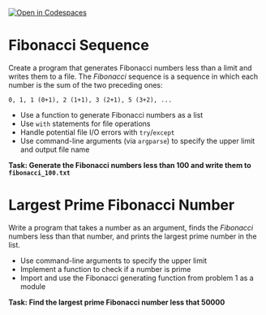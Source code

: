 [![Open in Codespaces](https://classroom.github.com/assets/launch-codespace-2972f46106e565e64193e422d61a12cf1da4916b45550586e14ef0a7c637dd04.svg)](https://classroom.github.com/open-in-codespaces?assignment_repo_id=16314883)
# Fibonacci Sequence

Create a program that generates Fibonacci numbers less than a limit and writes them to a file. The _Fibonacci_ sequence is a sequence in which each number is the sum of the two preceding ones: 

```
0, 1, 1 (0+1), 2 (1+1), 3 (2+1), 5 (3+2), ...
```

- Use a function to generate Fibonacci numbers as a list
- Use `with` statements for file operations
- Handle potential file I/O errors with `try`/`except`
- Use command-line arguments (via `argparse`) to specify the upper limit and output file name
 
**Task: Generate the Fibonacci numbers less than 100 and write them to `fibonacci_100.txt`**

# Largest Prime Fibonacci Number

Write a program that takes a number as an argument, finds the *Fibonacci* numbers less than that number, and prints the largest prime number in the list. 

- Use command-line arguments to specify the upper limit 
- Implement a function to check if a number is prime
- Import and use the Fibonacci generating function from problem 1 as a module
 
**Task: Find the largest prime Fibonacci number less that 50000**

